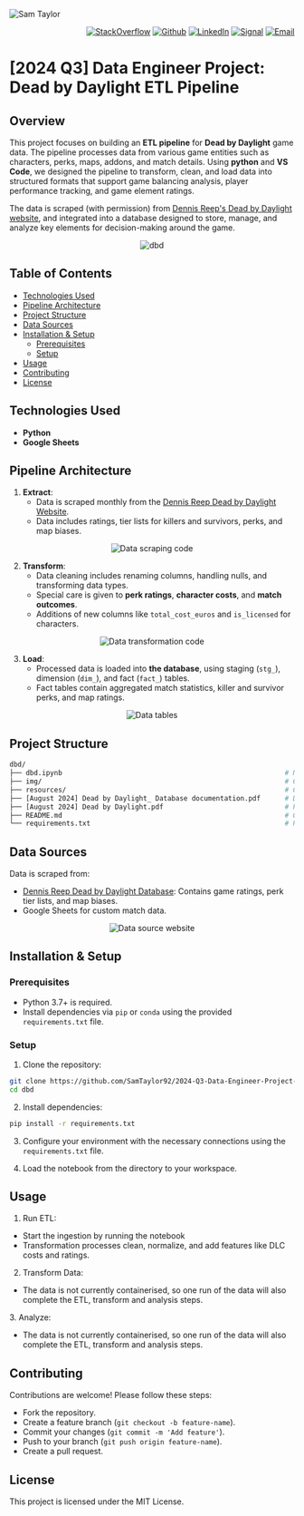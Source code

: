 ![Sam Taylor](https://user-images.githubusercontent.com/105542266/168467543-3057e37f-781f-445d-b953-88624c438755.png)

<p align="right"> <a 
href="https://stackoverflow.com/users/18680621/sam-taylor" target="_blank"><img alt="StackOverflow" 
src="https://stackoverflow-badge.vercel.app/?userID=18680621" /></a> <a 
href="https://github.com/SamTaylor92" target="_blank"><img alt="Github" 
src="https://img.shields.io/badge/GitHub-181717.svg?style=for-the-badge&logo=GitHub&logoColor=white" /></a> <a 
href="https://www.linkedin.com/in/samjamest" target="_blank"><img alt="LinkedIn" 
src="https://img.shields.io/badge/LinkedIn-0A66C2.svg?style=for-the-badge&logo=LinkedIn&logoColor=white" /></a> <a 
href="https://signal.group/#CjQKIO50NLkjJmSisbgDD4OhRj5lHG7X-SJTOl-Dn8Fkc4FpEhCYdnCVL1ok4DlVNntY3mGe" target="_blank"><img alt="Signal" src="https://img.shields.io/badge/Signal-3A76F0.svg?style=for-the-badge&logo=Signal&logoColor=white"/></a> <a 
href="mailto:samtaylor92@live.co.uk" target="_blank"><img alt="Email" src="https://img.shields.io/badge/Gmail-D14836?style=for-the-badge&logo=gmail&logoColor=white" /></a>
</p>
<p align="right">
  
# [2024 Q3] Data Engineer Project: Dead by Daylight ETL Pipeline

## Overview

This project focuses on building an **ETL pipeline** for **Dead by Daylight** game data. The pipeline processes data from various game entities such as characters, perks, maps, addons, and match details. Using **python** and **VS Code**, we designed the pipeline to transform, clean, and load data into structured formats that support game balancing analysis, player performance tracking, and game element ratings.

The data is scraped (with permission) from [Dennis Reep's Dead by Daylight website](https://dennisreep.nl/dbd/), and integrated into a database designed to store, manage, and analyze key elements for decision-making around the game.

<div align="center">
    <img src="https://github.com/user-attachments/assets/102c63d3-70e5-46b7-b318-33c8b0b3601b" alt="dbd">
</div>

## Table of Contents

- [Technologies Used](#technologies-used)
- [Pipeline Architecture](#pipeline-architecture)
- [Project Structure](#project-structure)
- [Data Sources](#data-sources)
- [Installation & Setup](#installation--setup)
  - [Prerequisites](#prerequisites)
  - [Setup](#setup)
- [Usage](#usage)
- [Contributing](#contributing)
- [License](#license)

## Technologies Used

- **Python**
- **Google Sheets**

## Pipeline Architecture

1. **Extract**:
   - Data is scraped monthly from the [Dennis Reep Dead by Daylight Website](https://dennisreep.nl/dbd/).
   - Data includes ratings, tier lists for killers and survivors, perks, and map biases.
<div align="center">
    <img src="https://github.com/user-attachments/assets/a24ac5f6-2490-4ebc-bf18-2b5c5c22b6bb" alt="Data scraping code">
</div>

2. **Transform**:
   - Data cleaning includes renaming columns, handling nulls, and transforming data types.
   - Special care is given to **perk ratings**, **character costs**, and **match outcomes**.
   - Additions of new columns like `total_cost_euros` and `is_licensed` for characters.
  
<div align="center">
    <img src="https://github.com/user-attachments/assets/d0f30fb7-3799-44eb-8113-95e51be9f9b4" alt="Data transformation code">
</div>

3. **Load**:
   - Processed data is loaded into **the database**, using staging (`stg_`), dimension (`dim_`), and fact (`fact_`) tables.
   - Fact tables contain aggregated match statistics, killer and survivor perks, and map ratings.

<div align="center">
    <img src="https://github.com/user-attachments/assets/47653a61-695c-4a04-a2ec-0a45ef7b96be" alt="Data tables">
</div>

## Project Structure

```bash
dbd/
├── dbd.ipynb                                                       # Notebook for running the ETL, transform and analysis process
├── img/                                                            # Contains any images used in the final presentation
├── resources/                                                      # Contains Conceptual and Logical database models for the database created
├── [August 2024] Dead by Daylight_ Database documentation.pdf      # Documentation for the project
├── [August 2024] Dead by Daylight.pdf                              # Presentation for the project 
├── README.md                                                       # Github documentation (this file)
└── requirements.txt                                                # Python dependencies for the project

```

## Data Sources

Data is scraped from:

- [Dennis Reep Dead by Daylight Database](https://dennisreep.nl/dbd/): Contains game ratings, perk tier lists, and map biases.
- Google Sheets for custom match data.

<div align="center">
    <img src="https://github.com/user-attachments/assets/b5f2e70a-6a9e-4885-92cf-7fd236571712" alt="Data source website">
</div>

## Installation & Setup

### Prerequisites
- Python 3.7+ is required.
- Install dependencies via `pip` or `conda` using the provided `requirements.txt` file.

### Setup
1. Clone the repository:
   
```bash
git clone https://github.com/SamTaylor92/2024-Q3-Data-Engineer-Project-Dead-by-Daylight.git
cd dbd
```

2. Install dependencies:
   
```bash
pip install -r requirements.txt
```

3. Configure your environment with the necessary connections using the `requirements.txt` file.

4. Load the notebook from the directory to your workspace.

## Usage

1. Run ETL:
- Start the ingestion by running the notebook
- Transformation processes clean, normalize, and add features like DLC costs and ratings.

2. Transform Data:
- The data is not currently containerised, so one run of the data will also complete the ETL, transform and analysis steps.

3. Analyze:
- The data is not currently containerised, so one run of the data will also complete the ETL, transform and analysis steps.

## Contributing

Contributions are welcome! Please follow these steps:

- Fork the repository.
- Create a feature branch (`git checkout -b feature-name`).
- Commit your changes (`git commit -m 'Add feature'`).
- Push to your branch (`git push origin feature-name`).
- Create a pull request.

## License

This project is licensed under the MIT License.
